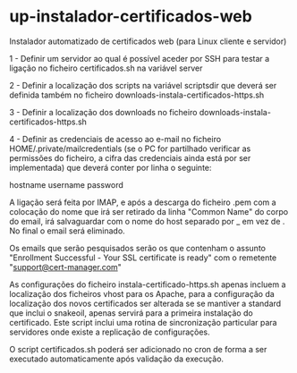 # up-instalador-certificados-web
Instalador automatizado de certificados web (para Linux cliente e servidor)


1 - Definir um servidor ao qual é possível aceder por SSH para testar a ligação no ficheiro certificados.sh na variável server 

2 - Definir a localização dos scripts na variável scriptsdir que deverá ser definida também no ficheiro downloads-instala-certificados-https.sh

3 - Definir a localização dos downloads no ficheiro downloads-instala-certificados-https.sh

4 - Definir as credenciais de acesso ao e-mail no ficheiro HOME/.private/mailcredentials (se o PC for partilhado verificar as permissões do ficheiro, a cifra das credenciais ainda está por ser implementada) que deverá conter por linha o seguinte:

hostname
username
password

A ligação será feita por IMAP, e após a descarga do ficheiro .pem com a colocação do nome que irá ser retirado da linha "Common Name" do corpo do email, irá salvaguardar com o nome do host separado por _ em vez de .
No final o email será eliminado.

Os emails que serão pesquisados serão os que contenham o assunto "Enrollment Successful - Your SSL certificate is ready" com o remetente "support@cert-manager.com"


As configurações do ficheiro instala-certificado-https.sh apenas incluem a localização dos ficheiros vhost para os Apache, para a configuração da localização dos novos certificados ser alterada se se mantiver a standard que inclui o snakeoil, apenas servirá para a primeira instalação do certificado.
Este script inclui uma rotina de sincronização particular para servidores onde existe a replicação de configurações.

O script certificados.sh poderá ser adicionado no cron de forma a ser executado automaticamente após validação da execução.



